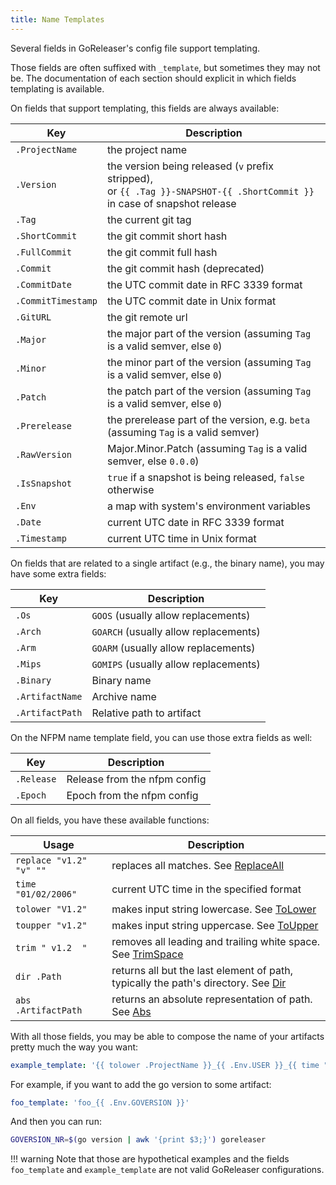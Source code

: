 ```yaml
---
title: Name Templates
---
```


Several fields in GoReleaser's config file support templating.

Those fields are often suffixed with `_template`, but sometimes they may not
be. The documentation of each section should explicit in which fields
templating is available.

On fields that support templating, this fields are always available:

| Key                | Description                                                                                                                  |
|--------------------|------------------------------------------------------------------------------------------------------------------------------|
| `.ProjectName`     | the project name                                                                                                             |
| `.Version`         | the version being released (`v` prefix stripped),<br>or `{{ .Tag }}-SNAPSHOT-{{ .ShortCommit }}` in case of snapshot release |
| `.Tag`             | the current git tag                                                                                                          |
| `.ShortCommit`     | the git commit short hash                                                                                                    |
| `.FullCommit`      | the git commit full hash                                                                                                     |
| `.Commit`          | the git commit hash (deprecated)                                                                                             |
| `.CommitDate`      | the UTC commit date in RFC 3339 format                                                                                       |
| `.CommitTimestamp` | the UTC commit date in Unix format                                                                                           |
| `.GitURL`          | the git remote url                                                                                                           |
| `.Major`           | the major part of the version (assuming `Tag` is a valid semver, else `0`)                                                   |
| `.Minor`           | the minor part of the version (assuming `Tag` is a valid semver, else `0`)                                                   |
| `.Patch`           | the patch part of the version (assuming `Tag` is a valid semver, else `0`)                                                   |
| `.Prerelease`      | the prerelease part of the version, e.g. `beta` (assuming `Tag` is a valid semver)                                           |
| `.RawVersion`      | Major.Minor.Patch (assuming `Tag` is a valid semver, else `0.0.0`)                                                           |
| `.IsSnapshot`      | `true` if a snapshot is being released, `false` otherwise                                                                    |
| `.Env`             | a map with system's environment variables                                                                                    |
| `.Date`            | current UTC date in RFC 3339 format                                                                                          |
| `.Timestamp`       | current UTC time in Unix format                                                                                              |

On fields that are related to a single artifact (e.g., the binary name), you
may have some extra fields:

| Key             | Description                           |
|-----------------|---------------------------------------|
| `.Os`           | `GOOS` (usually allow replacements)   |
| `.Arch`         | `GOARCH` (usually allow replacements) |
| `.Arm`          | `GOARM` (usually allow replacements)  |
| `.Mips`         | `GOMIPS` (usually allow replacements) |
| `.Binary`       | Binary name                           |
| `.ArtifactName` | Archive name                          |
| `.ArtifactPath` | Relative path to artifact             |

On the NFPM name template field, you can use those extra fields as well:

| Key        | Description                  |
|------------|------------------------------|
| `.Release` | Release from the nfpm config |
| `.Epoch`   | Epoch from the nfpm config   |

On all fields, you have these available functions:

| Usage                   | Description                                                                                                                    |
|-------------------------|--------------------------------------------------------------------------------------------------------------------------------|
| `replace "v1.2" "v" ""` | replaces all matches. See [ReplaceAll](https://golang.org/pkg/strings/#ReplaceAll)                                             |
| `time "01/02/2006"`     | current UTC time in the specified format                                                                                       |
| `tolower "V1.2"`        | makes input string lowercase. See [ToLower](https://golang.org/pkg/strings/#ToLower)                                           |
| `toupper "v1.2"`        | makes input string uppercase. See [ToUpper](https://golang.org/pkg/strings/#ToUpper)                                           |
| `trim " v1.2  "`        | removes all leading and trailing white space. See [TrimSpace](https://golang.org/pkg/strings/#TrimSpace)                       |
| `dir .Path`             | returns all but the last element of path, typically the path's directory. See [Dir](https://golang.org/pkg/path/filepath/#Dir) |
| `abs .ArtifactPath`     | returns an absolute representation of path. See [Abs](https://golang.org/pkg/path/filepath/#Abs)                               |

With all those fields, you may be able to compose the name of your artifacts
pretty much the way you want:

```yaml
example_template: '{{ tolower .ProjectName }}_{{ .Env.USER }}_{{ time "2006" }}'
```

For example, if you want to add the go version to some artifact:

```yaml
foo_template: 'foo_{{ .Env.GOVERSION }}'
```

And then you can run:

```sh
GOVERSION_NR=$(go version | awk '{print $3;}') goreleaser
```

!!! warning
    Note that those are hypothetical examples and the fields `foo_template` and
    `example_template` are not valid GoReleaser configurations.
